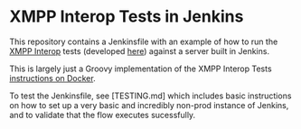 # XMPP Interop Tests in Jenkins

This repository contains a Jenkinsfile with an example of how to run the [XMPP Interop](https://xmpp-interop-testing.github.io/) tests (developed [here](https://github.com/XMPP-Interop-Testing/smack-sint-server-extensions)) against a server built in Jenkins.

This is largely just a Groovy implementation of the XMPP Interop Tests [instructions on Docker](https://xmpp-interop-testing.github.io/documentation/docker).

To test the Jenkinsfile, see [TESTING.md] which includes basic instructions on how to set up a very basic and incredibly non-prod instance of Jenkins, and to validate that the flow executes sucessfully.

